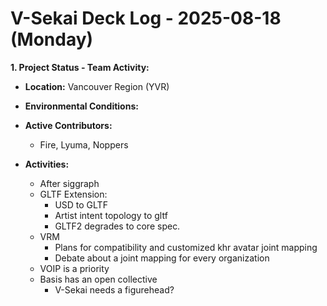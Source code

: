 # V-Sekai Deck Log - 2025-08-18 (Monday)

**1. Project Status - Team Activity:**

- **Location:** Vancouver Region (YVR)
- **Environmental Conditions:**

- **Active Contributors:**
  - Fire, Lyuma, Noppers
- **Activities:**
  - After siggraph
  - GLTF Extension:
    - USD to GLTF
    - Artist intent topology to gltf
    - GLTF2 degrades to core spec.
  - VRM 
    - Plans for compatibility and customized khr avatar joint mapping
    - Debate about a joint mapping for every organization
  - VOIP is a priority
  - Basis has an open collective
    - V-Sekai needs a figurehead?
